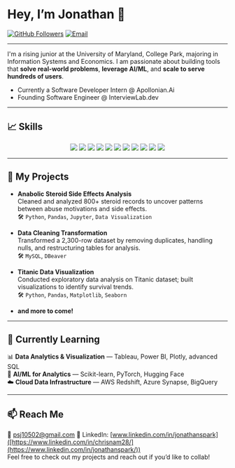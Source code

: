 # Hey, I’m Jonathan 👋

[![GitHub Followers](https://img.shields.io/github/followers/Jpark0915?label=Follow&style=social)](https://github.com/Jpark0915)
[![Email](https://img.shields.io/badge/Email-psj10502@gmail.com-blue)](mailto:psj10502@gmail.com)

---

I'm a rising junior at the University of Maryland, College Park, majoring in Information Systems and Economics. I am passionate about building tools that **solve real-world problems**, **leverage AI/ML**, and **scale to serve hundreds of users**. 

- Currently a Software Developer Intern @ Apollonian.Ai
- Founding Software Engineer @ InterviewLab.dev
---

## 📈 Skills
<p align="center">
<a><img src="https://img.shields.io/badge/Python-3776AB?style=for-the-badge&logo=python&logoColor=white"/></a>
<a><img src="https://img.shields.io/badge/SQL-336791?style=for-the-badge&logo=postgresql&logoColor=white"/></a>
<a><img src="https://img.shields.io/badge/R-276DC3?style=for-the-badge&logo=r&logoColor=white"/></a>
<a><img src="https://img.shields.io/badge/Pandas-150458?style=for-the-badge&logo=pandas&logoColor=white"/></a>
<a><img src="https://img.shields.io/badge/Numpy-013243?style=for-the-badge&logo=numpy&logoColor=white"/></a>
<a><img src="https://img.shields.io/badge/Scikit--Learn-F7931E?style=for-the-badge&logo=scikitlearn&logoColor=white"/></a>
<a><img src="https://img.shields.io/badge/Excel-217346?style=for-the-badge&logo=microsoft-excel&logoColor=white"/></a>
<a><img src="https://img.shields.io/badge/Power%20BI-F2C811?style=for-the-badge&logo=powerbi&logoColor=black"/></a>
<a><img src="https://img.shields.io/badge/Tableau-E97627?style=for-the-badge&logo=tableau&logoColor=white"/></a>
<a><img src="https://img.shields.io/badge/Matplotlib-3776AB?style=for-the-badge&logo=python&logoColor=white"/></a>
<a><img src="https://img.shields.io/badge/Seaborn-3776AB?style=for-the-badge&logo=python&logoColor=white"/></a>
</p>
<hr> 

## 🔭 My Projects

- **Anabolic Steroid Side Effects Analysis**  
  Cleaned and analyzed 800+ steroid records to uncover patterns between abuse motivations and side effects.  
  🛠️ `Python`, `Pandas`, `Jupyter`, `Data Visualization`

- **Data Cleaning Transformation**  
  Transformed a 2,300-row dataset by removing duplicates, handling nulls, and restructuring tables for analysis.  
  🛠️ `MySQL`, `DBeaver`

- **Titanic Data Visualization**  
  Conducted exploratory data analysis on Titanic dataset; built visualizations to identify survival trends.  
  🛠️ `Python`, `Pandas`, `Matplotlib`, `Seaborn`

- **and more to come!**
---

## 🌱 Currently Learning

📊 **Data Analytics & Visualization** — Tableau, Power BI, Plotly, advanced SQL  
🧠 **AI/ML for Analytics** — Scikit-learn, PyTorch, Hugging Face  
☁️ **Cloud Data Infrastructure** — AWS Redshift, Azure Synapse, BigQuery     
                                                                     
---

## 📫 Reach Me

📧 psj10502@gmail.com 
💼 LinkedIn: [www.linkedin.com/in/jonathanspark]([https://www.linkedin.com/in/chrisnam28/](https://www.linkedin.com/in/jonathanspark/))   
Feel free to check out my projects and reach out if you’d like to collab!
